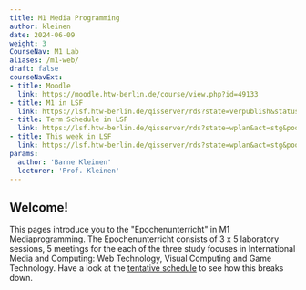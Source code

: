 ```yaml
---
title: M1 Media Programming
author: kleinen
date: 2024-06-09
weight: 3
CourseNav: M1 Lab
aliases: /m1-web/
draft: false
courseNavExt:
- title: Moodle
  link: https://moodle.htw-berlin.de/course/view.php?id=49133
- title: M1 in LSF
  link: https://lsf.htw-berlin.de/qisserver/rds?state=verpublish&status=init&vmfile=no&publishid=208241&moduleCall=webInfo&publishConfFile=webInfo&publishSubDir=veranstaltung
- title: Term Schedule in LSF
  link: https://lsf.htw-berlin.de/qisserver/rds?state=wplan&act=stg&pool=stg&show=plan&P.vx=kurz&r_zuordabstgv.semvonint=1&r_zuordabstgv.sembisint=4&k_abstgv.abstgvnr=312&week=-20
- title: This week in LSF
  link: https://lsf.htw-berlin.de/qisserver/rds?state=wplan&act=stg&pool=stg&show=plan&P.vx=kurz&r_zuordabstgv.semvonint=1&r_zuordabstgv.sembisint=4&k_abstgv.abstgvnr=312
params:
  author: 'Barne Kleinen'
  lecturer: 'Prof. Kleinen'
---
```


## Welcome!

This pages introduce you to the "Epochenunterricht" in M1 Mediaprogramming.
The Epochenunterricht consists of 3 x 5 laboratory sessions, 5 meetings
for the each of the three study
focuses in International Media and Computing: Web Technology,
Visual Computing and Game Technology.
Have a look at the [tentative schedule](schedule) to
see how this breaks down.


